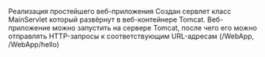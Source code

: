 Реализация простейшего веб-приложения
Создан сервлет класс MainServlet который развёрнут в веб-контейнере Tomcat.
Веб-приложение можно запустить на сервере Tomcat, после чего его можно отправлять HTTP-запросы к соответствующим URL-адресам (/WebApp, /WebApp/hello)
